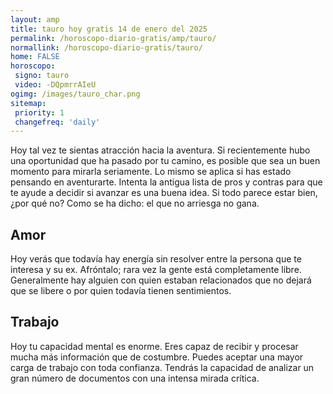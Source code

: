 ```yaml
---
layout: amp
title: tauro hoy gratis 14 de enero del 2025 
permalink: /horoscopo-diario-gratis/amp/tauro/
normallink: /horoscopo-diario-gratis/tauro/
home: FALSE
horoscopo:
 signo: tauro
 video: -DQpmrrAIeU
ogimg: /images/tauro_char.png
sitemap:
 priority: 1
 changefreq: 'daily'
---
```



Hoy tal vez te sientas atracción hacia la aventura. Si recientemente hubo una oportunidad que ha pasado por tu camino, es posible que sea un buen momento para mirarla seriamente. Lo mismo se aplica si has estado pensando en aventurarte.  Intenta la antigua lista de pros y contras para que te ayude a decidir si avanzar es una buena idea. Si todo parece estar bien, ¿por qué no?  Como se ha dicho: el que no arriesga no gana.

## Amor

Hoy verás que todavía hay energía sin resolver entre la persona que te interesa y su ex. Afróntalo; rara vez la gente está completamente libre. Generalmente hay alguien con quien estaban relacionados que no dejará que se libere o por quien todavía tienen sentimientos.

## Trabajo

Hoy tu capacidad mental es enorme. Eres capaz de recibir y procesar mucha más información que de costumbre. Puedes aceptar una mayor carga de trabajo con toda confianza. Tendrás la capacidad de analizar un gran número de documentos con una intensa mirada crítica.
